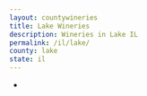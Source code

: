 ```yaml
---
layout: countywineries
title: Lake Wineries
description: Wineries in Lake IL
permalink: /il/lake/
county: lake
state: il
---
```

-
